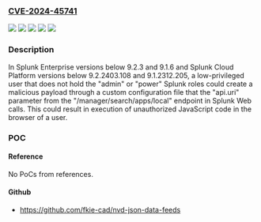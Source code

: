 ### [CVE-2024-45741](https://cve.mitre.org/cgi-bin/cvename.cgi?name=CVE-2024-45741)
![](https://img.shields.io/static/v1?label=Product&message=Splunk%20Cloud%20Platform&color=blue)
![](https://img.shields.io/static/v1?label=Product&message=Splunk%20Enterprise&color=blue)
![](https://img.shields.io/static/v1?label=Version&message=9.2%3C%209.2.3%20&color=brighgreen)
![](https://img.shields.io/static/v1?label=Version&message=9.2.2403%3C%209.2.2403.108%20&color=brighgreen)
![](https://img.shields.io/static/v1?label=Vulnerability&message=The%20software%20does%20not%20neutralize%20or%20incorrectly%20neutralizes%20user-controllable%20input%20before%20it%20is%20placed%20in%20output%20that%20is%20used%20as%20a%20web%20page%20that%20is%20served%20to%20other%20users.&color=brighgreen)

### Description

In Splunk Enterprise versions below 9.2.3 and 9.1.6 and Splunk Cloud Platform versions below 9.2.2403.108 and 9.1.2312.205, a low-privileged user that does not hold the "admin" or "power" Splunk roles could create a malicious payload through a custom configuration file that the "api.uri" parameter from the "/manager/search/apps/local" endpoint in Splunk Web calls. This could result in execution of unauthorized JavaScript code in the browser of a user.

### POC

#### Reference
No PoCs from references.

#### Github
- https://github.com/fkie-cad/nvd-json-data-feeds

